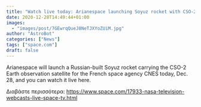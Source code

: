 ```yaml
---
title: "Watch live today: Arianespace launching Soyuz rocket with CSO-2 satellite for France"
date: 2020-12-28T14:49:44+01:00
images:
  - "images/post/7GEwrqQueJ8NeTJXYoZUiM.jpg"
author: "AstroBot"
categories: ["News"]
tags: ["space.com"]
draft: false
---
```


Arianespace will launch a Russian-built Soyuz rocket carrying the CSO-2 Earth observation satellite for the French space agency CNES today, Dec. 28, and you can watch it live here. 

Διαβάστε περισσότερα: https://www.space.com/17933-nasa-television-webcasts-live-space-tv.html

